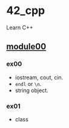 # 42_cpp
Learn C++

## [module00](/module00/README.md)

### ex00
- iostream, cout, cin.  
- `endl` or `\n`.
- string object.

### ex01
- class
